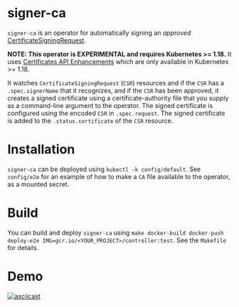 # signer-ca

`signer-ca` is an operator for automatically signing an *approved* [CertificateSigningRequest](https://kubernetes.io/docs/tasks/tls/managing-tls-in-a-cluster/#create-a-certificate-signing-request-object-to-send-to-the-kubernetes-api).

**NOTE: This operator is EXPERIMENTAL and requires Kubernetes >= 1.18.** It uses [Certificates API Enhancements](https://github.com/kubernetes/enhancements/blob/master/keps/sig-auth/20190607-certificates-api.md) which are only available in Kubernetes >= 1.18.

It watches `CertificateSigningRequest` (`CSR`) resources and if the `CSR` has a `.spec.signerName` that it recognizes,
and if the `CSR` has been approved,
it creates a signed certificate using a certificate-authority file that you supply as a command-line argument to the operator.
The signed certificate is configured using the encoded `CSR` in `.spec.request`.
The signed certificate is added to the `.status.certificate` of the `CSR` resource.

# Installation

`signer-ca` can be deployed using `kubectl -k config/default`.
See `config/e2e` for an example of how to make a `CA` file available to the operator, as a mounted secret.

# Build

You can build and deploy `signer-ca` using `make docker-build docker-push deploy-e2e IMG=gcr.io/<YOUR_PROJECT>/controller:test`.
See the `Makefile` for details.

# Demo

[![asciicast](https://asciinema.org/a/AxiLAeM8OUO6hXkRqGp4Z69N6.svg)](https://asciinema.org/a/AxiLAeM8OUO6hXkRqGp4Z69N6)
